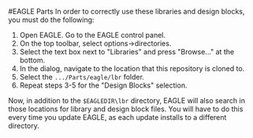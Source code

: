 #EAGLE Parts
In order to correctly use these libraries and design blocks, you must do the following:

1. Open EAGLE. Go to the EAGLE control panel.
2. On the top toolbar, select options->directories.
3. Select the text box next to "Libraries" and press "Browse..." at the bottom.
4. In the dialog, navigate to the location that this repository is cloned to.
5. Select the `.../Parts/eagle/lbr` folder. 
6. Repeat steps 3-5 for the "Design Blocks" selection.

Now, in addition to the `$EAGLEDIR\lbr` directory, EAGLE will also search in those locations for library and design block files. You will have to do this every time you update EAGLE, as each update installs to a different directory.
